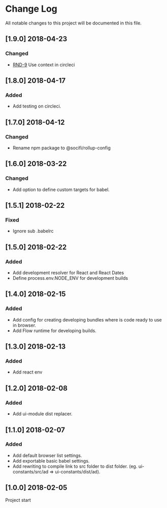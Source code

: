 # Change Log
All notable changes to this project will be documented in this file.


## [1.9.0] 2018-04-23
### Changed
- [RND-9](https://socifi.atlassian.net/browse/RND-9) Use context in circleci

## [1.8.0] 2018-04-17
### Added
- Add testing on circleci.


## [1.7.0] 2018-04-12
### Changed
- Rename npm package to @socifi/rollup-config


## [1.6.0] 2018-03-22
### Changed
- Add option to define custom targets for babel.


## [1.5.1] 2018-02-22
### Fixed
- Ignore sub .babelrc


## [1.5.0] 2018-02-22
### Added
- Add development resolver for React and React Dates
- Define process.env.NODE_ENV for development builds


## [1.4.0] 2018-02-15
### Added
- Add config for creating developing bundles where is code ready to use in browser.
- Add Flow runtime for developing builds.


## [1.3.0] 2018-02-13
### Added
- Add react env


## [1.2.0] 2018-02-08
### Added
- Add ui-module dist replacer.


## [1.1.0] 2018-02-07
### Added
- Add default browser list settings.
- Add exportable basic babel settings.
- Add rewriting to compile link to src folder to dist folder. (eg. ui-constants/src/ad => ui-constants/dist/ad).


## [1.0.0] 2018-02-05
Project start

